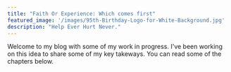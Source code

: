 ```yaml
---
title: "Faith Or Experience: Which comes first"
featured_image: '/images/95th-Birthday-Logo-for-White-Background.jpg'
description: "Help Ever Hurt Never."
---
```

Welcome to my blog with some of my work in progress. I've been working on this idea to share some of my key takeways. You can read some of the chapters below.
